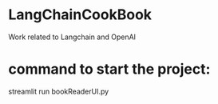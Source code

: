 # LangChainCookBook
Work related to Langchain and OpenAI



# command to start the project:

streamlit run bookReaderUI.py
